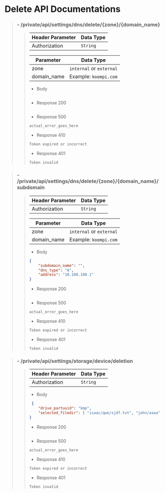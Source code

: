 # Delete API Documentations

> ### - /private/api/settings/dns/delete/{zone}/{domain_name}
>>
>> | Header Parameter | Data Type |
>> | ---------------- | --------- |
>> | Authorization    | `String`  |
>> 
>> | Parameter        | Data Type                 |
>> | ---------------- | ------------------------- |
>> | zone             | `internal` or `external`  |
>> | domain_name      | Example: `koompi.com`     |
>>
>>  - Body
>> ```json
>> ```
>>
>> - Response 200 
>> ```
>> ``` 
>> - Response 500
>> ```text
>> actual_error_goes_here
>> ```
>> - Response 410 
>> ```text
>> Token expired or incorrect
>> ```
>> - Response 401 
>> ```text
>> Token invalid
>> ```

> ### - /private/api/settings/dns/delete/{zone}/{domain_name}/subdomain
>>
>> | Header Parameter | Data Type |
>> | ---------------- | --------- |
>> | Authorization    | `String`  |
>> 
>> | Parameter        | Data Type                 |
>> | ---------------- | ------------------------- |
>> | zone             | `internal` or `external`  |
>> | domain_name      | Example: `koompi.com`     |
>>
>>  - Body
>> ```json
>> {
>>     "subdomain_name": "",
>>     "dns_type": "A",
>>     "address": "10.100.100.1"
>> }
>> ```
>>
>> - Response 200 
>> ```
>> ``` 
>> - Response 500
>> ```text
>> actual_error_goes_here
>> ```
>> - Response 410 
>> ```text
>> Token expired or incorrect
>> ```
>> - Response 401 
>> ```text
>> Token invalid
>> ```


> ### - /private/api/settings/storage/device/deletion
>>
>> | Header Parameter | Data Type |
>> | ---------------- | --------- |
>> | Authorization     | `String` |
>> 
>>  - Body
>> ```json
>>  {
>>     "drive_partuuid": "kmp",
>>     "selected_filedir": [ "isaac/qwe/sjdf.txt", "john/aaaa", "john/text.txt" ]
>> }
>> ```
>>
>> - Response 200 
>> ```
>> ``` 
>> - Response 500
>> ```text
>> actual_error_goes_here
>> ```
>> - Response 410 
>> ```text
>> Token expired or incorrect
>> ```
>> - Response 401 
>> ```text
>> Token invalid
>> ```
